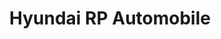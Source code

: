 ---
title: "Hyundai RP Automobile"
url: /schwabhausen/hyundai-rp-automobile-gottlieb-daimler-strasse/
shop: Autowerkstatt
---